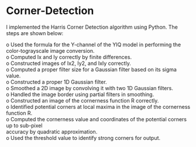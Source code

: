 # Corner-Detection
I implemented the Harris Corner Detection algorithm using Python. The steps are shown below:

o Used the formula for the Y-channel of the YIQ model in performing the color-tograyscale image conversion.  
o Computed Ix and Iy correctly by finite differences.  
o Constructed images of Ix2, Iy2, and IxIy correctly.  
o Computed a proper filter size for a Gaussian filter based on its sigma value.  
o Constructed a proper 1D Gaussian filter.  
o Smoothed a 2D image by convolving it with two 1D Gaussian filters.  
o Handled the image border using partial filters in smoothing.  
o Constructed an image of the cornerness function R correctly.  
o Identified potential corners at local maxima in the image of the cornerness function R.  
o Computed the cornerness value and coordinates of the potential corners up to sub-pixel  
accuracy by quadratic approximation.  
o Used the threshold value to identify strong corners for output.  
